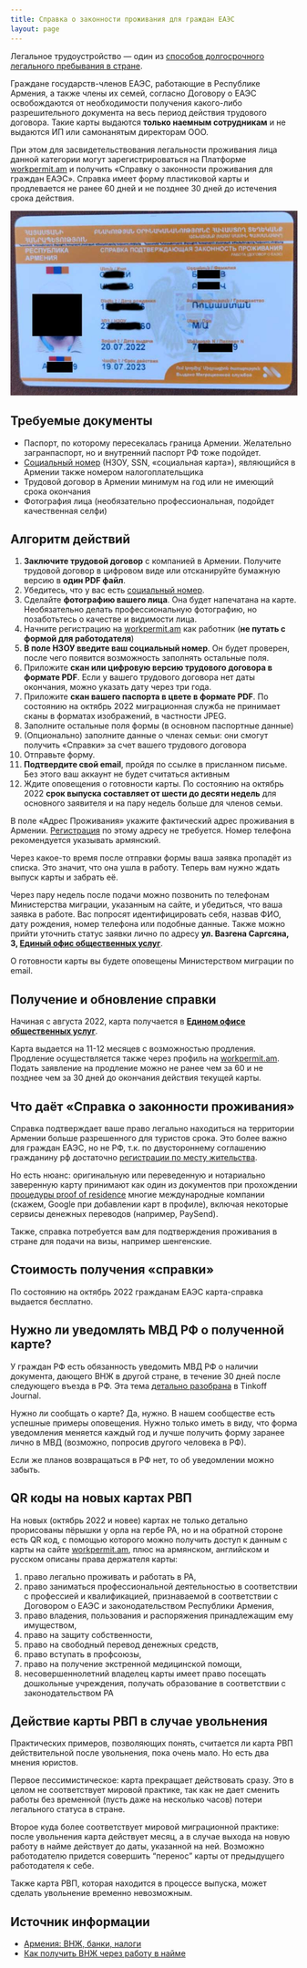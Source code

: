 ```yaml
---
title: Справка о законности проживания для граждан ЕАЭС
layout: page
---
```


Легальное трудоустройство — один из [способов долгосрочного легального пребывания в стране](../migration.md).

Граждане государств-членов ЕАЭС, работающие в Республике Армения, а также члены их семей, согласно Договору о ЕАЭС
освобождаются от необходимости получения какого-либо разрешительного документа на весь период действия трудового договора.
Такие карты выдаются **только наемным сотрудникам** и не выдаются ИП или самонанятым директорам ООО.

При этом для засвидетельствования легальности проживания лица данной категории могут зарегистрироваться на Платформе
[workpermit.am](https://workpermit.am/) и получить «Справку о законности проживания для граждан ЕАЭС». Справка имеет
форму пластиковой карты и продлевается не ранее 60 дней и не позднее 30 дней до истечения срока действия.

![Справка о законности проживания](/files/eaeu-cert.jpg)

## Требуемые документы

- Паспорт, по которому пересекалась граница Армении. Желательно загранпаспорт, но и внутренний паспорт РФ тоже подойдет.
- [Социальный номер](social-number.md) (НЗОУ, SSN, «социальная карта»), являющийся в Армении также номером налогоплательщика
- Трудовой договор в Армении минимум на год или не имеющий срока окончания
- Фотография лица (необязательно профессиональная, подойдет качественная селфи)

## Алгоритм действий

1. **Заключите трудовой договор** с компанией в Армении. Получите трудовой договор в цифровом виде или отсканируйте бумажную версию в **один PDF файл**.
2. Убедитесь, что у вас есть [социальный номер](social-number.md).
3. Сделайте **фотографию вашего лица**. Она будет напечатана на карте. Необязательно делать профессиональную фотографию, но позаботьтесь о качестве и видимости лица.
4. Начните регистрацию на [workpermit.am](https://workpermit.am/) как работник (**не путать с формой для работодателя**)
5. **В поле НЗОУ введите ваш социальный номер**. Он будет проверен, после чего появится возможность заполнять остальные поля.
6. Приложите **скан или цифровую версию трудового договора в формате PDF**. Если у вашего трудового договора нет даты окончания, можно указать дату через три года.
7. Приложите **скан вашего паспорта в цвете в формате PDF**. По состоянию на октябрь 2022 миграционная служба не принимает сканы в форматах изображений, в частности JPEG.
8. Заполните остальные поля формы (в основном паспортные данные)
9. (Опционально) заполните данные о членах семьи: они смогут получить «Справки» за счет вашего трудового договора
10. Отправьте форму.
11. **Подтвердите свой email**, пройдя по ссылке в присланном письме. Без этого ваш аккаунт не будет считаться активным
12. Ждите оповещения о готовности карты. По состоянию на октябрь 2022 **срок выпуска составляет от шести до десяти недель** для основного заявителя и на пару недель больше для членов семьи.

В поле «Адрес Проживания» укажите фактический адрес проживания в Армении. [Регистрация](registration.md)
по этому адресу не требуется. Номер телефона рекомендуется указывать армянский.

Через какое-то время после отправки формы ваша заявка пропадёт из списка. Это значит, что она ушла в работу. Теперь вам нужно ждать выпуск карты и забрать её.

Через пару недель после подачи можно позвонить по телефонам Министерства миграции, указанным на сайте, и убедиться, что ваша заявка в работе.
Вас попросят идентифицировать себя, назвав ФИО, дату рождения, номер телефона или подобные данные. Также можно прийти уточнить статус
заявки лично по адресу **ул. Вазгена Саргсяна, 3, [Единый офис общественных услуг](https://www.spyur.am/ru/companies/unified-office-for-public-services/46429)**.

О готовности карты вы будете оповещены Министерством миграции по email.

## Получение и обновление справки

Начиная с августа 2022, карта получается в
**[Едином офисе общественных услуг](https://yandex.ru/maps/org/yedininy_ofis_obshchestvennykh_uslug/218104967001/)**.

Карта выдается на 11-12 месяцев с возможностью продления. Продление осуществляется также через профиль на
[workpermit.am](https://workpermit.am/). Подать заявление на продление можно не ранее чем за 60 и не позднее чем
за 30 дней до окончания действия текущей карты.

## Что даёт «Справка о законности проживания»

Справка подтверждает ваше право легально находиться на территории Армении больше разрешенного для туристов срока.
Это более важно для граждан ЕАЭС, но не РФ, т.к. по двустороннему соглашению гражданину рф достаточно
[регистрации по месту жительства](registration.md).

Но есть нюанс: оригинальную или переведенную и нотариально заверенную карту принимают как один из документов
при прохождении [процедуры proof of residence](proof-of-residence.md) многие международные компании
(скажем, Google при добавлении карт в профиле), включая некоторые сервисы денежных переводов (например, PaySend).

Также, справка потребуется вам для подтверждения проживания в стране для подачи на визы, например шенгенские.

## Стоимость получения «справки»

По состоянию на октябрь 2022 гражданам ЕАЭС карта-справка выдается бесплатно.

## Нужно ли уведомлять МВД РФ о полученной карте?

У граждан РФ есть обязанность уведомить МВД РФ о наличии документа, дающего ВНЖ в другой стране, в течение 30 дней после следующего въезда в РФ. Эта тема [детально разобрана](https://journal.tinkoff.ru/ask/uvedomlenie-o-vnzh/) в Tinkoff Journal.

Нужно ли сообщать о карте? Да, нужно. В нашем сообществе есть успешные примеры оповещения. Нужно только иметь в виду, что форма уведомления меняется каждый год и лучше получить форму заранее лично в МВД (возможно, попросив другого человека в РФ).

Если же планов возвращаться в РФ нет, то об уведомлении можно забыть.

## QR коды на новых картах РВП

На новых (октябрь 2022 и новее) картах не только детально прорисованы пёрышки у орла на гербе РА, но и на обратной стороне есть QR код, с помощью которого можно получить доступ к данным с карты на сайте [workpermit.am](http://workpermit.am/), плюс на армянском, английском и русском описаны права держателя карты:

1. право легально проживать и работать в РА,
2. право заниматься профессиональной деятельностью в соответствии с профессией и квалификацией, признаваемой в соответствии с Договором о ЕАЭС и законодательством Республики Армения,
3. право владения, пользования и распоряжения принадлежащим ему имуществом,
4. право на защиту собственности,
5. право на свободный перевод денежных средств,
6. право вступать в профсоюзы,
7. право на получение экстренной медицинской помощи,
8. несовершеннолетний владелец карты имеет право посещать дошкольные учреждения, получать образование в соответствии с законодательством РА

## Действие карты РВП в случае увольнения

Практических примеров, позволяющих понять, считается ли карта РВП действительной после увольнения, пока очень мало. Но есть два мнения юристов.

Первое пессимистическое: карта прекращает действовать сразу. Это в целом не соответствует мировой практике, так как не дает сменить работы без временной (пусть даже на несколько часов) потери легального статуса в стране.

Второе куда более соответствует мировой миграционной практике: после увольнения карта действует месяц, а в случае выхода на новую работу в найме действует до даты, указанной на ней. Возможно работодателю придется совершить “перенос” карты от предыдущего работодателя к себе.

Также карта РВП, которая находится в процессе выпуска, может сделать увольнение временно невозможным.

## Источник информации

- [Армения: ВНЖ, банки, налоги](https://t.me/am_banking_and_residency)
- [Как получить ВНЖ через работу в найме](https://www.notion.so/53a43ca41b8443469e1b05488a20d7d5)
